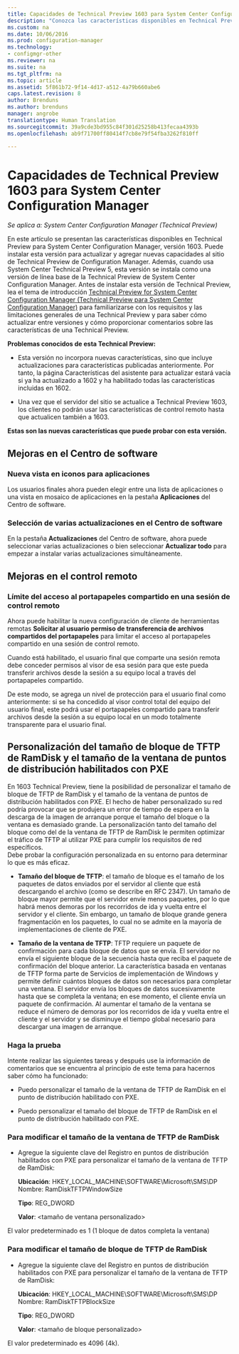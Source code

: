 ```yaml
---
title: Capacidades de Technical Preview 1603 para System Center Configuration Manager
description: "Conozca las características disponibles en Technical Preview para System Center Configuration Manager, versión 1603."
ms.custom: na
ms.date: 10/06/2016
ms.prod: configuration-manager
ms.technology:
- configmgr-other
ms.reviewer: na
ms.suite: na
ms.tgt_pltfrm: na
ms.topic: article
ms.assetid: 5f861b72-9f14-4d17-a512-4a79b660abe6
caps.latest.revision: 8
author: Brenduns
ms.author: brenduns
manager: angrobe
translationtype: Human Translation
ms.sourcegitcommit: 39a9cde3bd955c84f301d25258b413fecaa4393b
ms.openlocfilehash: ab9f71700ff80414f7cb8e79f54fba3262f810ff

---
```

# <a name="capabilities-in-technical-preview-1603-for-system-center-configuration-manager"></a>Capacidades de Technical Preview 1603 para System Center Configuration Manager

*Se aplica a: System Center Configuration Manager (Technical Preview)*

En este artículo se presentan las características disponibles en Technical Preview para System Center Configuration Manager, versión 1603. Puede instalar esta versión para actualizar y agregar nuevas capacidades al sitio de Technical Preview de Configuration Manager. Además, cuando usa System Center Technical Preview 5, esta versión se instala como una versión de línea base de la Technical Preview de System Center Configuration Manager. Antes de instalar esta versión de Technical Preview, lea el tema de introducción [Technical Preview for System Center Configuration Manager (Technical Preview para System Center Configuration Manager)](../../core/get-started/technical-preview.md) para familiarizarse con los requisitos y las limitaciones generales de una Technical Preview y para saber cómo actualizar entre versiones y cómo proporcionar comentarios sobre las características de una Technical Preview.  

 **Problemas conocidos de esta Technical Preview:**  

-   Esta versión no incorpora nuevas características, sino que incluye actualizaciones para características publicadas anteriormente. Por tanto, la página Características del asistente para actualizar estará vacía si ya ha actualizado a 1602 y ha habilitado todas las características incluidas en 1602.  

-   Una vez que el servidor del sitio se actualice a Technical Preview 1603, los clientes no podrán usar las características de control remoto hasta que actualicen también a 1603.  

 **Estas son las nuevas características que puede probar con esta versión.**  

##  <a name="a-namebkmksc1603a-improvements-to-software-center"></a><a name="BKMK_SC1603"></a> Mejoras en el Centro de software  

### <a name="new-tiled-view-for-apps"></a>Nueva vista en iconos para aplicaciones  
 Los usuarios finales ahora pueden elegir entre una lista de aplicaciones o una vista en mosaico de aplicaciones en la pestaña **Aplicaciones** del Centro de software.  

### <a name="select-multiple-updates-in-software-center"></a>Selección de varias actualizaciones en el Centro de software  
 En la pestaña **Actualizaciones** del Centro de software, ahora puede seleccionar varias actualizaciones o bien seleccionar **Actualizar todo** para empezar a instalar varias actualizaciones simultáneamente.  

##  <a name="a-namebkmkrc1603a-improvements-to-remote-control"></a><a name="BKMK_RC1603"></a> Mejoras en el control remoto  

### <a name="limit-shared-clipboard-access-in-a-remote-control-session"></a>Límite del acceso al portapapeles compartido en una sesión de control remoto  
 Ahora puede habilitar la nueva configuración de cliente de herramientas remotas **Solicitar al usuario permiso de transferencia de archivos compartidos del portapapeles** para limitar el acceso al portapapeles compartido en una sesión de control remoto.  

 Cuando está habilitado, el usuario final que comparte una sesión remota debe conceder permisos al visor de esa sesión para que este pueda transferir archivos desde la sesión a su equipo local a través del portapapeles compartido.  

 De este modo, se agrega un nivel de protección para el usuario final como anteriormente: si se ha concedido al visor control total del equipo del usuario final, este podrá usar el portapapeles compartido para transferir archivos desde la sesión a su equipo local en un modo totalmente transparente para el usuario final.  

##  <a name="a-namebkmkramdisktftpa-customize-the-ramdisk-tftp-block-size-and-window-size-on-pxe-enabled-distribution-points"></a><a name="BKMK_RamDiskTFTP"></a> Personalización del tamaño de bloque de TFTP de RamDisk y el tamaño de la ventana de puntos de distribución habilitados con PXE  
 En 1603 Technical Preview, tiene la posibilidad de personalizar el tamaño de bloque de TFTP de RamDisk y el tamaño de la ventana de puntos de distribución habilitados con PXE. El hecho de haber personalizado su red podría provocar que se produjera un error de tiempo de espera en la descarga de la imagen de arranque porque el tamaño del bloque o la ventana es demasiado grande. La personalización tanto del tamaño del bloque como del de la ventana de TFTP de RamDisk le permiten optimizar el tráfico de TFTP al utilizar PXE para cumplir los requisitos de red específicos.   
Debe probar la configuración personalizada en su entorno para determinar lo que es más eficaz.  

-   **Tamaño del bloque de TFTP**: el tamaño de bloque es el tamaño de los paquetes de datos enviados por el servidor al cliente que está descargando el archivo (como se describe en RFC 2347). Un tamaño de bloque mayor permite que el servidor envíe menos paquetes, por lo que habrá menos demoras por los recorridos de ida y vuelta entre el servidor y el cliente. Sin embargo, un tamaño de bloque grande genera fragmentación en los paquetes, lo cual no se admite en la mayoría de implementaciones de cliente de PXE.  

-   **Tamaño de la ventana de TFTP**: TFTP requiere un paquete de confirmación para cada bloque de datos que se envía. El servidor no envía el siguiente bloque de la secuencia hasta que reciba el paquete de confirmación del bloque anterior. La característica basada en ventanas de TFTP forma parte de Servicios de implementación de Windows y permite definir cuántos bloques de datos son necesarios para completar una ventana. El servidor envía los bloques de datos sucesivamente hasta que se completa la ventana; en ese momento, el cliente envía un paquete de confirmación. Al aumentar el tamaño de la ventana se reduce el número de demoras por los recorridos de ida y vuelta entre el cliente y el servidor y se disminuye el tiempo global necesario para descargar una imagen de arranque.  

### <a name="try-it-out"></a>Haga la prueba  
 Intente realizar las siguientes tareas y después use la información de comentarios que se encuentra al principio de este tema para hacernos saber cómo ha funcionado:  

-   Puedo personalizar el tamaño de la ventana de TFTP de RamDisk en el punto de distribución habilitado con PXE.  

-   Puedo personalizar el tamaño del bloque de TFTP de RamDisk en el punto de distribución habilitado con PXE.  

### <a name="to-modify-the-ramdisk-tftp-window-size"></a>Para modificar el tamaño de la ventana de TFTP de RamDisk  

-   Agregue la siguiente clave del Registro en puntos de distribución habilitados con PXE para personalizar el tamaño de la ventana de TFTP de RamDisk:  

     **Ubicación**: HKEY_LOCAL_MACHINE\SOFTWARE\Microsoft\SMS\DP  
    Nombre: RamDiskTFTPWindowSize  

     **Tipo**: REG_DWORD  

     **Valor**: &lt;tamaño de ventana personalizado\>  

 El valor predeterminado es 1 (1 bloque de datos completa la ventana)  

### <a name="to-modify-the-ramdisk-tftp-block-size"></a>Para modificar el tamaño de bloque de TFTP de RamDisk  

-   Agregue la siguiente clave del Registro en puntos de distribución habilitados con PXE para personalizar el tamaño de la ventana de TFTP de RamDisk:  

     **Ubicación**: HKEY_LOCAL_MACHINE\SOFTWARE\Microsoft\SMS\DP  
    Nombre: RamDiskTFTPBlockSize  

     **Tipo**: REG_DWORD  

     **Valor**: &lt;tamaño de bloque personalizado\>  

 El valor predeterminado es 4096 (4k).  



<!--HONumber=Nov16_HO1-->


